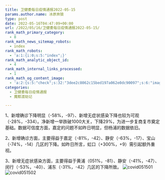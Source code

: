 ```yaml
---
title: 卫健委每日疫情通报2022-05-15
params.author.name: 冰原奔狼
type: post
date: 2022-05-16T04:47:09+00:00
url: /2022/05/16/卫健委每日疫情通报2022-05-15/
rank_math_primary_category:
  - 8
rank_math_news_sitemap_robots:
  - index
rank_math_robots:
  - 'a:1:{i:0;s:5:"index";}'
rank_math_analytic_object_id:
  - 4
rank_math_internal_links_processed:
  - 1
rank_math_og_content_image:
  - 'a:2:{s:5:"check";s:32:"3dee2c8062c15bed197a062e0dc90097";s:6:"images";a:0:{}}'
categories:
  - 卫健委每日疫情通报
  - 魔都渡劫记

---
```

1、新增确诊下降明显（-58%，-97）、新增无症状感染下降也较为可观（-28%，-334）。净新增一举跌破1000大关，下降29%，为进一步复商复市奠定基础。数据可信度方面，嘉定的问题不如昨日明显，但杨浦的数据依旧。

2、新增确诊方面，主要得益于嘉定（-81%，-42）、静安（-63%，-17）、宝山（-74%，-14）几区的下降。如昨日所言，虹口（+300%，+9）需引起额外重视。

3、新增无症状感染方面，主要得益于黄浦（051%，-81）、静安（-41%，-47）、闵行（-53%，-40）、浦东（-31%，-42）几区的下降所致。
<img decoding="async" src="https://i0.wp.com/s2.loli.net/2022/05/16/5wYlHPgS1DGtAWh.jpg?w=640&#038;ssl=1" alt="covid051501" data-recalc-dims="1" />
<img decoding="async" src="https://i0.wp.com/s2.loli.net/2022/05/16/fjctU1eiDzAXOhQ.jpg?w=640&#038;ssl=1" alt="covid051502" data-recalc-dims="1" />
